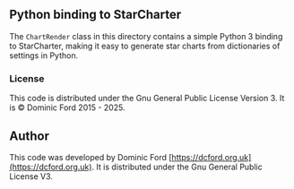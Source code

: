## Python binding to StarCharter

The `ChartRender` class in this directory contains a simple Python 3 binding to StarCharter, making it easy to generate star charts from dictionaries of settings in Python.

### License

This code is distributed under the Gnu General Public License Version 3. It is
© Dominic Ford 2015 - 2025.

## Author

This code was developed by Dominic Ford
[https://dcford.org.uk](https://dcford.org.uk). It is distributed under the Gnu
General Public License V3.
